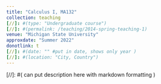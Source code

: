```yaml
---
title: "Calculus I, MA132"
collection: teaching
[//]: #(type: "Undergraduate course")
[//]: #(permalink: /teaching/2014-spring-teaching-1)
venue: "Michigan State University"
approxdate: "Summer 2022"
donotlink: t
[//]: #(date: "" #put in date, shows only year )
[//]: #(location: "City, Country")
---
```


[//]: #( can put description here with markdown formatting )

